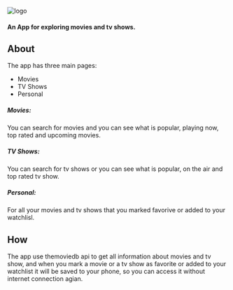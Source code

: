![logo](https://cl.ly/2be8be5484f7/logo.svg)

#### An App for exploring movies and tv shows.




## About
The app has three main pages:
* Movies
* TV Shows
* Personal

##### Movies:
You can search for movies and you can see what is popular, playing now, top rated and upcoming movies.
##### TV Shows:
You can search for tv shows or you can see what is popular, on the air and top rated tv show.
##### Personal:
For all your movies and tv shows that you marked favorive or added to your watchlisl.


## How
The app use themoviedb api to get all information about movies and tv show, and when you mark a movie or a tv show as favorite or added to your watchlist it will be saved to your phone, so you can access it without internet connection agian.

